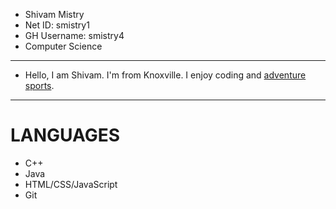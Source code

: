 * Shivam Mistry
* Net ID: smistry1
* GH Username: smistry4
* Computer Science
---
* Hello, I am Shivam. I'm from Knoxville. I enjoy coding and [adventure sports](https://en.wikipedia.org/wiki/Adventure).
---
# LANGUAGES   
* C++
* Java
* HTML/CSS/JavaScript
* Git
